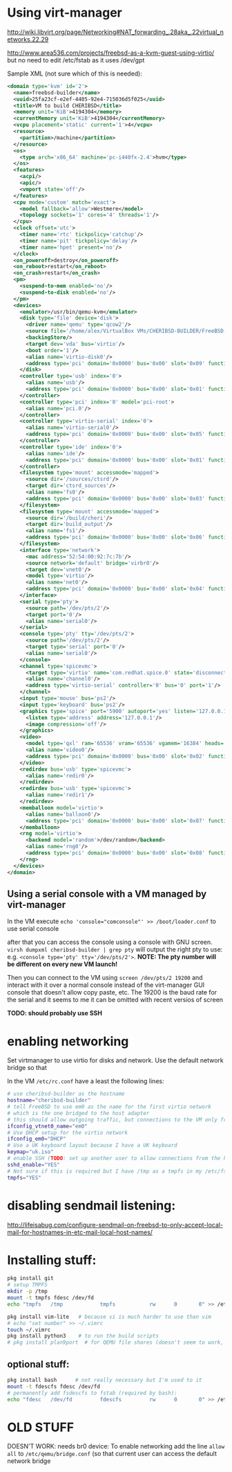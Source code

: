 # Using virt-manager

http://wiki.libvirt.org/page/Networking#NAT_forwarding_.28aka_.22virtual_networks.22.29

http://www.area536.com/projects/freebsd-as-a-kvm-guest-using-virtio/ but no need to edit /etc/fstab as it uses /dev/gpt

Sample XML (not sure which of this is needed):

```xml
<domain type='kvm' id='2'>
  <name>freebsd-builder</name>
  <uuid>25fa23cf-e2ef-4405-92e4-715036d5f025</uuid>
  <title>VM to build CHERIBSD</title>
  <memory unit='KiB'>4194304</memory>
  <currentMemory unit='KiB'>4194304</currentMemory>
  <vcpu placement='static' current='1'>4</vcpu>
  <resource>
    <partition>/machine</partition>
  </resource>
  <os>
    <type arch='x86_64' machine='pc-i440fx-2.4'>hvm</type>
  </os>
  <features>
    <acpi/>
    <apic/>
    <vmport state='off'/>
  </features>
  <cpu mode='custom' match='exact'>
    <model fallback='allow'>Westmere</model>
    <topology sockets='1' cores='4' threads='1'/>
  </cpu>
  <clock offset='utc'>
    <timer name='rtc' tickpolicy='catchup'/>
    <timer name='pit' tickpolicy='delay'/>
    <timer name='hpet' present='no'/>
  </clock>
  <on_poweroff>destroy</on_poweroff>
  <on_reboot>restart</on_reboot>
  <on_crash>restart</on_crash>
  <pm>
    <suspend-to-mem enabled='no'/>
    <suspend-to-disk enabled='no'/>
  </pm>
  <devices>
    <emulator>/usr/bin/qemu-kvm</emulator>
    <disk type='file' device='disk'>
      <driver name='qemu' type='qcow2'/>
      <source file='/home/alex/VirtualBox VMs/CHERIBSD-BUILDER/FreeBSD-10.2-RELEASE-amd64.qcow2'/>
      <backingStore/>
      <target dev='vda' bus='virtio'/>
      <boot order='1'/>
      <alias name='virtio-disk0'/>
      <address type='pci' domain='0x0000' bus='0x00' slot='0x09' function='0x0'/>
    </disk>
    <controller type='usb' index='0'>
      <alias name='usb'/>
      <address type='pci' domain='0x0000' bus='0x00' slot='0x01' function='0x2'/>
    </controller>
    <controller type='pci' index='0' model='pci-root'>
      <alias name='pci.0'/>
    </controller>
    <controller type='virtio-serial' index='0'>
      <alias name='virtio-serial0'/>
      <address type='pci' domain='0x0000' bus='0x00' slot='0x05' function='0x0'/>
    </controller>
    <controller type='ide' index='0'>
      <alias name='ide'/>
      <address type='pci' domain='0x0000' bus='0x00' slot='0x01' function='0x1'/>
    </controller>
    <filesystem type='mount' accessmode='mapped'>
      <source dir='/sources/ctsrd'/>
      <target dir='ctsrd_sources'/>
      <alias name='fs0'/>
      <address type='pci' domain='0x0000' bus='0x00' slot='0x03' function='0x0'/>
    </filesystem>
    <filesystem type='mount' accessmode='mapped'>
      <source dir='/build/cheri'/>
      <target dir='build_output'/>
      <alias name='fs1'/>
      <address type='pci' domain='0x0000' bus='0x00' slot='0x06' function='0x0'/>
    </filesystem>
    <interface type='network'>
      <mac address='52:54:00:92:7c:7b'/>
      <source network='default' bridge='virbr0'/>
      <target dev='vnet0'/>
      <model type='virtio'/>
      <alias name='net0'/>
      <address type='pci' domain='0x0000' bus='0x00' slot='0x04' function='0x0'/>
    </interface>
    <serial type='pty'>
      <source path='/dev/pts/2'/>
      <target port='0'/>
      <alias name='serial0'/>
    </serial>
    <console type='pty' tty='/dev/pts/2'>
      <source path='/dev/pts/2'/>
      <target type='serial' port='0'/>
      <alias name='serial0'/>
    </console>
    <channel type='spicevmc'>
      <target type='virtio' name='com.redhat.spice.0' state='disconnected'/>
      <alias name='channel0'/>
      <address type='virtio-serial' controller='0' bus='0' port='1'/>
    </channel>
    <input type='mouse' bus='ps2'/>
    <input type='keyboard' bus='ps2'/>
    <graphics type='spice' port='5900' autoport='yes' listen='127.0.0.1'>
      <listen type='address' address='127.0.0.1'/>
      <image compression='off'/>
    </graphics>
    <video>
      <model type='qxl' ram='65536' vram='65536' vgamem='16384' heads='1'/>
      <alias name='video0'/>
      <address type='pci' domain='0x0000' bus='0x00' slot='0x02' function='0x0'/>
    </video>
    <redirdev bus='usb' type='spicevmc'>
      <alias name='redir0'/>
    </redirdev>
    <redirdev bus='usb' type='spicevmc'>
      <alias name='redir1'/>
    </redirdev>
    <memballoon model='virtio'>
      <alias name='balloon0'/>
      <address type='pci' domain='0x0000' bus='0x00' slot='0x07' function='0x0'/>
    </memballoon>
    <rng model='virtio'>
      <backend model='random'>/dev/random</backend>
      <alias name='rng0'/>
      <address type='pci' domain='0x0000' bus='0x00' slot='0x08' function='0x0'/>
    </rng>
  </devices>
</domain>
```


## Using a serial console with a VM managed by virt-manager

In the VM execute `echo 'console="comconsole"' >> /boot/loader.conf` to use serial console

after that you can access the console using a console with GNU screen.
`virsh dumpxml cheribsd-builder | grep pty` will output the right pty to use:
e.g. `<console type='pty' tty='/dev/pts/2'>`. **NOTE: The pty number will be
different on every new VM launch!**

Then you can connect to the VM using `screen /dev/pts/2 19200` and interact
with it over a normal console instead of the virt-manager GUI console that
doesn't allow copy paste, etc.
The 19200 is the baud rate for the serial and it seems to me it can be omitted
with recent versios of screen

**TODO: should probably use SSH**



# enabling networking

Set virtmanager to use virtio for disks and network. Use the default network bridge
so that

In the VM `/etc/rc.conf` have a least the following lines:

```bash
# use cheribsd-builder as the hostname
hostname="cheribsd-builder"
# tell FreeBSD to use em0 as the name for the first virtio network
# which is the one bridged to the host adapter
# this should allow outgoing traffic, but connections to the VM only from the host!!
ifconfig_vtnet0_name="em0"
# Use DHCP setup for the virtio network
ifconfig_em0="DHCP"
# Use a UK keyboard layout because I have a UK keyboard
keymap="uk.iso"
# enable SSH (TODO: set up another user to allow connections from the host)
sshd_enable="YES"
# Not sure if this is required but I have /tmp as a tmpfs in my /etc/fstab
tmpfs="YES"
```

# disabling sendmail listening:

http://lifeisabug.com/configure-sendmail-on-freebsd-to-only-accept-local-mail-for-hostnames-in-etc-mail-local-host-names/

# Installing stuff:


```bash
pkg install git
# setup TMPFS
mkdir -p /tmp
mount -t tmpfs fdesc /dev/fd
echo "tmpfs   /tmp            tmpfs           rw      0       0" >> /etc/fstab

pkg install vim-lite   # because vi is much harder to use than vim
# echo "set number" >> ~/.vimrc
touch ~/.vimrc
pkg install python3    # to run the build scripts
# pkg install plan9port  # for QEMU file shares (doesn't seem to work, I'll use nfs instead)
```

## optional stuff:

```bash
pkg install bash      # not really necessary but I'm used to it
mount -t fdescfs fdesc /dev/fd
# permanently add fsdescfs to fstab (required by bash):
echo "fdesc   /dev/fd         fdescfs         rw      0       0" >> /etc/fstab
```

# OLD STUFF

DOESN'T WORK: needs br0 device: To enable networking add the line `allow all` to `/etc/qemu/bridge.conf` (so that current user can access the default network bridge
